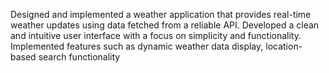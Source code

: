 Designed and implemented a weather application that provides real-time weather updates using data fetched from a reliable API. Developed a clean and intuitive user interface with a focus on simplicity and functionality. Implemented features such as dynamic weather data display, location-based search functionality
